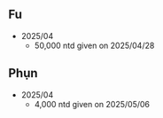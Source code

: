 ## Fu
- 2025/04
    - 50,000 ntd given on 2025/04/28


## Phụn
- 2025/04
    - 4,000 ntd given on 2025/05/06
